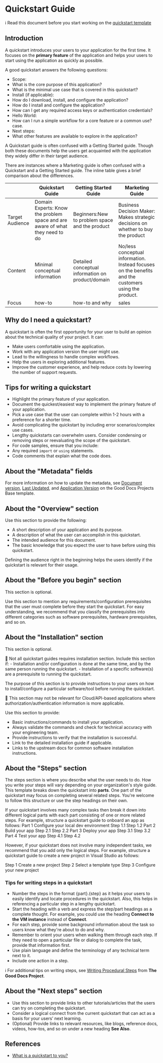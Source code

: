 # Quickstart Guide

:information_source: Read this document before you start working on the [quickstart template](template-quickstarts.md)

## Introduction

A quickstart introduces your users to your application for the first time.
It focuses on the **primary feature** of the application and helps your users to start using the application as quickly as possible.

A good quickstart answers the following questions:

- Scope:
 - What is the core purpose of this application?
 - What is the minimal use case that is covered in this quickstart?
- Install (if applicable):
 - How do I download, install, and configure the application?
 - How do I install and configure the application?
 - How can I get any required access keys or authentication credentials?
- Hello  World:
 - How can I run a simple workflow for a core feature or a common use? case.
- Next steps:
 - What other features are available to explore in the application?

A Quickstart guide is often confused with a Getting Started  guide. Though both these documents help the users get acquainted with the application they widely differ in their target audience. 

There are instances where a Marketing guide is often confused with a Quickstart and a Getting Started guide. The inline table gives a brief comparison about the differences. 

| |Quickstart Guide|Getting Started Guide| Marketing Guide|
|--------|----------------|----------------------|---------------|
 |Target Audience|Domain Experts: Know the problem space and are aware of what they need to do|Beginners:New to problem space and the product|Business Decision Maker: Makes strategic decisions on whether to buy the product 
|Content|Minimal conceptual information|Detailed conceptual information on product/domain| No/less conceptual information. Instead focuses on the benefits and the customers using the product.
|Focus|how-to| how-to and why|  sales

## Why do I need a quickstart?

A quickstart is often the first opportunity for your user to build an opinion about the technical quality of your project. It can:
- Make users comfortable using the application.
- Work with any application version the user might use.
- Lead to the willingness to handle complex workflows.
- Help the users in exploring additional features.
- Improve the customer experience, and help reduce costs by lowering the number of support requests.

## Tips for writing a quickstart

- Highlight the primary feature of your application.
- Document the quickest/easiest way to implement the primary feature  of your application.
- Pick a use case that the user can complete within 1-2 hours with a preference for a shorter time.
-  Avoid complicating the quickstart by including error scenarios/complex use cases.
- Lengthy quickstarts can overwhelm users. Consider condensing or removing steps or reevaluating the scope of the quickstart.
- For code samples, ensure that you include:  
 - Any required `import` or `using` statements.
 - Code comments that explain what the code does.

## About the "Metadata" fields

For more information on how to update the metadata, see [Document version](../base/base-guide.md#document-version), [Last Updated](../base/base-guide.md#last-updated), and [Application Version](../base/base-guide.md#application-versions) on the Good Docs Projects Base template.

## About the "Overview" section

Use this section to provide the following:

- A short description of your application and its purpose.
- A description of what the user can accomplish in this quickstart.
- The intended audience for this document. 
- The basic knowledge that you expect the user to have before using this quickstart.

Defining the audience right in the beginning helps the users identify if the quickstart is relevant for their usage.

## About the "Before you begin" section

This section is optional.

Use this section to mention any requirements/configuration prerequisites that the user must complete before they start the quickstart. 
For easy understanding, we recommend that you classify the prerequisites into different categories such as software prerequisites, hardware prerequisites, and so on. 



## About the "Installation" section

This section is optional.

:memo: Not all quickstart guides requires installation section. Include this section if:
      - Installation and/or configuration is  done at the same time, and by the same person running the quickstart.
      - Installation of a specific software(s) are a prerequisite to running the quickstart. 
 
The purpose of this section is to provide instructions to your users on how to install/configure a particular software/tool before running the quickstart. 

:memo: This section may not be relevant for Cloud/API-based applications where authorization/authentication information is more applicable.

Use this section to provide:
- Basic instructions/commands to install your application.
 - Always validate the commands and check for technical accuracy with your engineering team.
 - Provide instructions to verify that the installation is successful.  
- Link to the detailed installation guide if applicable.
- Links to the upstream docs for common software installation instructions.

## About the "Steps" section

The steps section is where you describe what the user needs to do. How you write your steps will vary depending on your organization's style guide.
This template breaks down the quickstart into **parts**. One part of the quickstart may focus on completing several related steps. You're welcome to follow this structure or use the step headings on their own.

If your quickstart involves many complex tasks then break it down into different logical parts with each part consisting of one or more related steps. For example, structure a quickstart guide to onboard an app as follows:
Part 1 Configure your local dev environment
Step 1.1 
Step 1.2
Part 2 Build your app
Step 2.1
Step 2.2
Part 3 Deploy your app 
Step 3.1
Step 3.2
Part 4 Test your app 
Step 4.1
Step 4.2

However, if your quickstart does not involve many independent tasks, we recommend that you add only the logical steps. For example, structure  a quickstart guide to create a new project in Visual Studio as follows:

Step 1 Create a new project
Step 2 Select a template type
Step 3 Configure your new project

### Tips for writing steps in a quickstart

- Number the steps in the format {part}.{step} as it helps your users to easily identify and locate procedures in the quickstart. Also, this helps in referencing a particular step in a lengthy quickstart.
- Start the heading with a verb and express the step/part headings as a complete thought. For example, you could use the heading **Connect to the VM instance** instead of **Connect**.   
- For each step, provide some background information about the task so users know what they're about to do and why.
- Remember to orient your users when walking them through each step. If they need to open a particular file or dialog to complete the task, provide that information first.
- Use plain language and define the terminology of any technical term next to it.
- Include one action in a step.

:information_source: For additional tips on writing steps, see [Writing Procedural Steps](writing-tips.md#writing-procedural-steps) from **The Good Docs Project**.

## About the "Next steps" section

- Use this section to provide links to other tutorials/articles that the users can try on completing the quickstart. 
- Consider a logical connect from the current quickstart that can act as a basis for your users’ next learning.  
- (Optional) Provide links to relevant resources, like blogs, reference docs, videos, how-tos, and so on under a new heading **See Also**. 

## References

* [What is a quickstart to you?](https://ffeathers.wordpress.com/2018/10/08/what-is-a-quickstart-to-you/) 